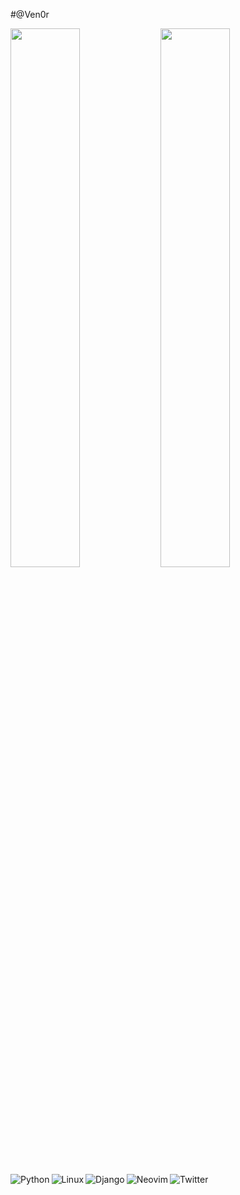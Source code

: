 #@Ven0r

<img align="left" width="47%" src="https://github-readme-stats.vercel.app/api?username=ven0r&count_private=true&show_icons=true&theme=merko"/>

<img align="left" width="47%" src="https://github-readme-stats.vercel.app/api/top-langs/?username=ven0r&layout=compact"/>

<img align="left" alt="Python" src="https://img.shields.io/badge/python-3670A0?style=for-the-badge&logo=python&logoColor=ffdd54"/>
<img align="left" alt="Linux" src="https://img.shields.io/badge/Linux-FCC624?style=for-the-badge&logo=linux&logoColor=black"/>
<img align="left" alt="Django" src="https://img.shields.io/badge/django-%23092E20.svg?style=for-the-badge&logo=django&logoColor=white"/>
<img align="left" alt="Neovim" src="https://img.shields.io/badge/NeoVim-%2357A143.svg?&style=for-the-badge&logo=neovim&logoColor=white"/>
<img align="left" alt="Twitter" src="https://img.shields.io/badge/Twitter-%231DA1F2.svg?style=for-the-badge&logo=Twitter&logoColor=white"/>

<!---
Ven0r/Ven0r is a ✨ special ✨ repository because its `README.md` (this file) appears on your GitHub profile.
You can click the Preview link to take a look at your changes.
--->
